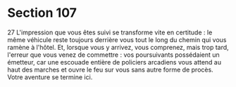 # Section 107

27
L'impression que vous êtes suivi se transforme vite en certitude :
le même véhicule reste toujours derrière vous tout le long du
chemin qui vous ramène à l'hôtel. Et, lorsque vous y arrivez, vous
comprenez, mais trop tard, l'erreur que vous venez de commettre
: vos poursuivants possédaient un émetteur, car une escouade
entière de policiers arcadiens vous attend au haut des marches et
ouvre le feu sur vous sans autre forme de procès. Votre aventure
se termine ici.